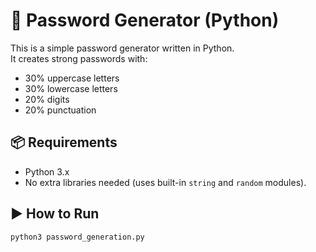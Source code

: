 # 🔐 Password Generator (Python)

This is a simple password generator written in Python.  
It creates strong passwords with:
- 30% uppercase letters
- 30% lowercase letters
- 20% digits
- 20% punctuation

## 📦 Requirements
- Python 3.x
- No extra libraries needed (uses built-in `string` and `random` modules).

## ▶️ How to Run
```bash
python3 password_generation.py

